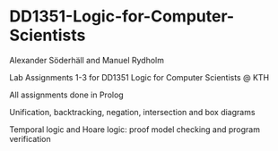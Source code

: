 # DD1351-Logic-for-Computer-Scientists

Alexander Söderhäll and Manuel Rydholm

Lab Assignments 1-3 for DD1351 Logic for Computer Scientists @ KTH

All assignments done in Prolog

Unification, backtracking, negation, intersection and box diagrams

Temporal logic and Hoare logic: proof model checking and program verification
